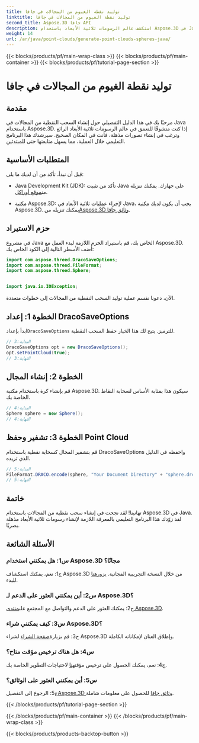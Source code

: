```yaml
---
title: توليد نقطة الغيوم من المجالات في جافا
linktitle: توليد نقطة الغيوم من المجالات في جافا
second_title: Aspose.3D جافا API
description: استكشف عالم الرسومات ثلاثية الأبعاد باستخدام Aspose.3D في Java. تعلم كيفية إنشاء سحب نقطية من المجالات باستخدام هذا البرنامج التعليمي سهل المتابعة.
weight: 14
url: /ar/java/point-clouds/generate-point-clouds-spheres-java/
---
```


{{< blocks/products/pf/main-wrap-class >}}
{{< blocks/products/pf/main-container >}}
{{< blocks/products/pf/tutorial-page-section >}}

# توليد نقطة الغيوم من المجالات في جافا

## مقدمة

مرحبًا بك في هذا الدليل التفصيلي حول إنشاء السحب النقطية من المجالات في Java باستخدام Aspose.3D. إذا كنت متشوقًا للتعمق في عالم الرسومات ثلاثية الأبعاد الرائع وترغب في إنشاء تصورات مذهلة، فأنت في المكان الصحيح. سيرشدك هذا البرنامج التعليمي خلال العملية، مما يسهل متابعتها حتى للمبتدئين.

## المتطلبات الأساسية

قبل أن نبدأ، تأكد من أن لديك ما يلي:

-  Java Development Kit (JDK): تأكد من تثبيت Java على جهازك. يمكنك تنزيله من[موقع أوراكل](https://www.oracle.com/java/technologies/javase-downloads.html).

-  مكتبة Aspose.3D: لإجراء عمليات ثلاثية الأبعاد في Java، يجب أن يكون لديك مكتبة Aspose.3D. يمكنك تنزيله من[Aspose.3D وثائق جافا](https://reference.aspose.com/3d/java/).

## حزم الاستيراد

في مشروع Java الخاص بك، قم باستيراد الحزم اللازمة لبدء العمل مع Aspose.3D. أضف الأسطر التالية إلى الكود الخاص بك:

```java
import com.aspose.threed.DracoSaveOptions;
import com.aspose.threed.FileFormat;
import com.aspose.threed.Sphere;


import java.io.IOException;
```

الآن، دعونا نقسم عملية توليد السحب النقطية من المجالات إلى خطوات متعددة.

## الخطوة 1: إعداد DracoSaveOptions

 ابدأ بإعداد`DracoSaveOptions` للترميز. يتيح لك هذا الخيار حفظ السحب النقطية.

```java
// البداية:3
DracoSaveOptions opt = new DracoSaveOptions();
opt.setPointCloud(true);
// النهاية:3
```

## الخطوة 2: إنشاء المجال

قم بإنشاء كرة باستخدام مكتبة Aspose.3D. سيكون هذا بمثابة الأساس لسحابة النقاط الخاصة بك.

```java
// البداية:4
Sphere sphere = new Sphere();
// النهاية:4
```

## الخطوة 3: تشفير وحفظ Point Cloud

قم بتشفير المجال كسحابة نقطية باستخدام DracoSaveOptions واحفظه في الدليل الذي تريده.

```java
// البداية:5
FileFormat.DRACO.encode(sphere, "Your Document Directory" + "sphere.drc", opt);
// النهاية:5
```

## خاتمة

تهانينا! لقد نجحت في إنشاء سحب نقطية من المجالات باستخدام Aspose.3D في Java. لقد زوّدك هذا البرنامج التعليمي بالمعرفة اللازمة لإنشاء رسومات ثلاثية الأبعاد مذهلة بصريًا.

## الأسئلة الشائعة

### س1: هل يمكنني استخدام Aspose.3D مجانًا؟

 ج1: نعم، يمكنك استكشاف Aspose.3D من خلال النسخة التجريبية المجانية. يزور[هنا](https://releases.aspose.com/) للبدء.

### س2: أين يمكنني العثور على الدعم لـ Aspose.3D؟

 ج2: يمكنك العثور على الدعم والتواصل مع المجتمع على[منتدى Aspose.3D](https://forum.aspose.com/c/3d/18).

### س3: كيف يمكنني شراء Aspose.3D؟

 ج3: قم بزيارة[صفحة الشراء](https://purchase.aspose.com/buy) لشراء Aspose.3D وإطلاق العنان لإمكاناته الكاملة.

### س4: هل هناك ترخيص مؤقت متاح؟

 ج4: نعم، يمكنك الحصول على ترخيص مؤقت[هنا](https://purchase.aspose.com/temporary-license/) لاحتياجات التطوير الخاصة بك.

### س5: أين يمكنني العثور على الوثائق؟

 ج5: الرجوع إلى التفصيل[Aspose.3D وثائق جافا](https://reference.aspose.com/3d/java/) للحصول على معلومات شاملة.

{{< /blocks/products/pf/tutorial-page-section >}}

{{< /blocks/products/pf/main-container >}}
{{< /blocks/products/pf/main-wrap-class >}}

{{< blocks/products/products-backtop-button >}}
